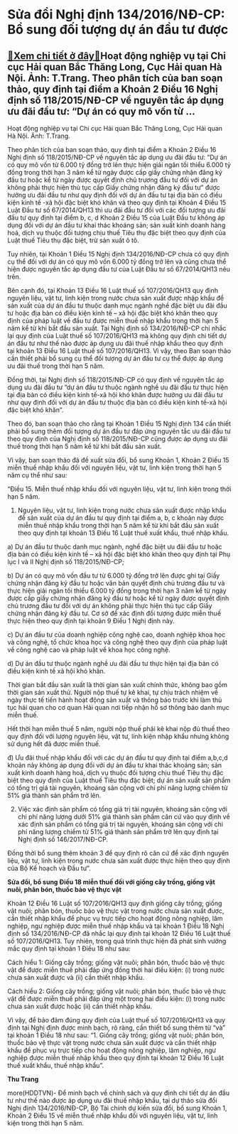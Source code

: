 Sửa đổi Nghị định 134/2016/NĐ-CP: Bổ sung đối tượng dự án đầu tư được
=====================================================================

[:gift:Xem chi tiết ở đây:gift:](https://hddtvn.com/sua-doi-nghi-dinh-134-2016-nd-cp-bo-sung-doi-tuong-du-an-dau-tu-duoc/)Hoạt động nghiệp vụ tại Chi cục Hải quan Bắc Thăng Long, Cục Hải quan Hà Nội. Ảnh: T.Trang. Theo phân tích của ban soạn thảo, quy định tại điểm a Khoản 2 Điều 16 Nghị định số 118/2015/NĐ-CP về nguyên tắc áp dụng ưu đãi đầu tư: “Dự án có quy mô vốn từ …
------------------------------------------------------------------------------------------------------------------------------------------------------------------------------------------------------------------------------------------------------------







 






 Hoạt động nghiệp vụ tại Chi cục Hải quan Bắc Thăng Long, Cục Hải quan Hà Nội. Ảnh: T.Trang. 


Theo phân tích của ban soạn thảo, quy định tại điểm a Khoản 2 Điều 16 Nghị định số 118/2015/NĐ-CP về nguyên tắc áp dụng ưu đãi đầu tư: “Dự án có quy mô vốn từ 6.000 tỷ đồng trở lên thực hiện giải ngân tối thiểu 6.000 tỷ đồng trong thời hạn 3 năm kể từ ngày được cấp giấy chứng nhận đăng ký đầu tư hoặc kể từ ngày được quyết định chủ trương đầu tư đối với dự án không phải thực hiện thủ tục cấp Giấy chứng nhận đăng ký đầu tư” được hưởng ưu đãi đầu tư như quy định đối với dự án đầu tư tại địa bàn có điều kiện kinh tế -xã hội đặc biệt khó khăn và theo quy định tại Khoản 4 Điều 15 Luật Đầu tư số 67/2014/QH13 thì ưu đãi đầu tư đối với các đối tượng ưu đãi đầu tư quy định tại điểm b, c, d Khoản 2 Điều 15 của Luật Đầu tư không áp dụng đối với dự án đầu tư khai thác khoáng sản; sản xuất kinh doanh hàng hoá, dịch vụ thuộc đối tượng chịu thuế Tiêu thụ đặc biệt theo quy định của Luật thuế Tiêu thụ đặc biệt, trừ sản xuất ô tô. 


Tuy nhiên, tại Khoản 1 Điều 15 Nghị định 134/2016/NĐ-CP chưa có quy định cụ thể đối với dự án có quy mô vốn 6.000 tỷ đồng trở lên và cũng chưa thể hiện được nguyên tắc áp dụng đầu tư của Luật Đầu tư số 67/2014/QH13 nêu trên.


Bên cạnh đó, tại Khoản 13 Điều 16 Luật thuế số 107/2016/QH13 quy định nguyên liệu, vật tư, linh kiện trong nước chưa sản xuất được nhập khẩu để sản xuất của dự án đầu tư thuộc danh mục ngành nghề đặc biệt ưu đãi đầu tư hoặc địa bàn có điều kiện kinh tế – xã hội đặc biệt khó khăn theo quy định của pháp luật về đầu tư được miễn thuế nhập khẩu trong thời hạn 5 năm kể từ khi bắt đầu sản xuất. Tại Nghị định số 134/2016/NĐ-CP chỉ nhắc lại quy định của Luật thuế số 107/2016/QH13 mà không quy định chi tiết dự án đầu tư như thế nào được áp dụng ưu đãi thuế nhập khẩu theo quy định tại khoản 13 Điều 16 Luật thuế số 107/2016/QH13. Vì vậy, theo Ban soạn thảo cần thiết phải bổ sung cụ thể đối tượng dự án đầu tư cụ thể được áp dụng ưu đãi thuế trong thời hạn 5 năm. 


Đồng thời, tại Nghị định số 118/2015/NĐ-CP có quy định về nguyên tắc áp dụng ưu đãi đầu tư ”dự án đầu tư thuộc ngành nghề ưu đãi đầu tư thực hiện tại địa bàn có điều kiện kinh tế-xã hội khó khăn được hưởng ưu đãi đầu tư như quy định đối với dự án đầu tư thuộc địa bàn có điều kiện kinh tế-xã hội đặc biệt khó khăn”. 


Theo đó, ban soạn thảo cho rằng tại Khoản 1 Điều 15 Nghị định 134 cần thiết phải bổ sung thêm đối tượng dự án đầu tư đáp ứng nguyên tắc ưu đãi đầu tư theo quy định của Nghị định số 118/2015/NĐ-CP cũng được áp dụng ưu đãi thuế trong thời hạn 5 năm kể từ khi bắt đầu sản xuất. 


Vì vậy, ban soạn thảo đã đề xuất sửa đổi, bổ sung Khoản 1, Khoản 2 Điều 15 miễn thuế nhập khẩu đối với nguyên liệu, vật tư, linh kiện trong thời hạn 5 năm cụ thể như sau:


“Điều 15. Miễn thuế nhập khẩu đối với nguyên liệu, vật tư, linh kiện trong thời hạn 5 năm.


1. Nguyên liệu, vật tư, linh kiện trong nước chưa sản xuất được nhập khẩu để sản xuất của dự án đầu tư quy định tại điểm a, b, c khoản này được miễn thuế nhập khẩu trong thời hạn 5 năm kể từ khi bắt đầu sản xuất theo quy định tại khoản 13 Điều 16 Luật thuế xuất khẩu, thuế nhập khẩu.


a) Dự án đầu tư thuộc danh mục ngành, nghề đặc biệt ưu đãi đầu tư hoặc địa bàn có điều kiện kinh tế – xã hội đặc biệt khó khăn theo quy định tại Phụ lục I và II Nghị định số 118/2015/NĐ-CP; 


b) Dự án có quy mô vốn đầu tư từ 6.000 tỷ đồng trở lên được ghi tại Giấy chứng nhận đăng ký đầu tư hoặc văn bản quyết định chủ trương đầu tư và thực hiện giải ngân tối thiểu 6.000 tỷ đồng trong thời hạn 3 năm kể từ ngày được cấp giấy chứng nhận đăng ký đầu tư hoặc kể từ ngày được quyết định chủ trương đầu tư đối với dự án không phải thực hiện thủ tục cấp Giấy chứng nhận đăng ký đầu tư. Cơ sở để xác định đối tượng được miễn thuế thực hiện theo quy định tại khoản 9 Điều 1 Nghị định này.


c) Dự án đầu tư của doanh nghiệp công nghệ cao, doanh nghiệp khoa học và công nghệ, tổ chức khoa học và công nghệ theo quy định của pháp luật về công nghệ cao và pháp luật về khoa học công nghệ.


d) Dự án đầu tư thuộc ngành nghề ưu đãi đầu tư thực hiện tại địa bàn có điều kiện kinh tế xã hội khó khăn. 


Thời gian bắt đầu sản xuất là thời gian sản xuất chính thức, không bao gồm thời gian sản xuất thử. Người nộp thuế tự kê khai, tự chịu trách nhiệm về ngày thực tế tiến hành hoạt động sản xuất và thông báo trước khi làm thủ tục hải quan cho cơ quan Hải quan nơi tiếp nhận hồ sơ thông báo danh mục miễn thuế. 


Hết thời hạn miễn thuế 5 năm, người nộp thuế phải kê khai nộp đủ thuế theo quy định đối với lượng nguyên liệu, vật tư, linh kiện nhập khẩu nhưng không sử dụng hết đã được miễn thuế.


đ) Ưu đãi thuế nhập khẩu đối với các dự án đầu tư quy định tại điểm a,b,c,d khoản này không áp dụng đối với dự án đầu tư khai thác khoáng sản; sản xuất kinh doanh hàng hoá, dịch vụ thuộc đối tượng chịu thuế Tiêu thụ đặc biệt theo quy định của Luật thuế Tiêu thụ đặc biệt; dự án sản xuất sản phẩm có tổng trị giá tài nguyên, khoáng sản cộng với chi phí năng lượng chiếm từ 51% giá thành sản phẩm trở lên.


2. Việc xác định sản phẩm có tổng giá trị tài nguyên, khoáng sản cộng với chi phí năng lượng dưới 51% giá thành sản phẩm căn cứ vào quy định về xác định sản phẩm có tổng giá trị tài nguyên, khoáng sản cộng với chi phí năng lượng chiếm từ 51% giá thành sản phẩm trở lên quy định tại Nghị định số 146/2017/NĐ-CP.


Đồng thời bổ sung thêm khoản 3 để quy định rõ căn cứ để xác định nguyên liệu, vật tư, linh kiện trong nước chưa sản xuất được thực hiện theo quy định của Bộ Kế hoạch và Đầu tư”. 







**Sửa đổi, bổ sung Điều 18 miễn thuế đối với giống cây trồng, giống vật nuôi, phân bón, thuốc bảo vệ thực vật**


Khoản 12 Điều 16 Luật số 107/2016/QH13 quy định giống cây trồng; giống vật nuôi; phân bón, thuốc bảo vệ thực vật trong nước chưa sản xuất được, cần thiết nhập khẩu để phục vụ trực tiếp cho hoạt động nông nghiệp, lâm nghiệp, ngư nghiệp được miễn thuế nhập khẩu và tại khoản 1 Điều 18 Nghị định số 134/2016/NĐ-CP đã nhắc lại quy định tại khoản 12 Điều 16 Luật thuế số 107/2016/QH13. Tuy nhiên, trong quá trình thực hiện đã phát sinh vướng mắc quy định tại khoản 1 Điều 18 như sau: 


Cách hiểu 1: Giống cây trồng; giống vật nuôi; phân bón, thuốc bảo vệ thực vật để được miễn thuế phải đáp ứng đồng thời hai điều kiện: (i) trong nước chưa sản xuất được và (ii) cần thiết nhập khẩu.


Cách hiểu 2: Giống cây trồng; giống vật nuôi; phân bón, thuốc bảo vệ thực vật để được miễn thuế phải đáp ứng một trong hai điều kiện: (i) trong nước chưa sản xuất được hoặc (ii) cần thiết nhập khẩu.


Vì vậy, để bảo đảm đúng quy định của Luật thuế số 107/2016/QH13 và quy định tại Nghị định được minh bạch, rõ ràng, cần thiết bổ sung thêm từ “và” tại khoản 1 Điều 18 như sau: “1. Giống cây trồng; giống vật nuôi; phân bón, thuốc bảo vệ thực vật trong nước chưa sản xuất được và cần thiết nhập khẩu để phục vụ trực tiếp cho hoạt động nông nghiệp, lâm nghiệp, ngư nghiệp được miễn thuế nhập khẩu theo quy định tại khoản 12 Điều 16 Luật thuế xuất khẩu, thuế nhập khẩu”.












**Thu Trang**



more(HDDTVN)- Để minh bạch về chính sách và quy định chi tiết dự án đầu tư như thế nào được áp dụng ưu đãi thuế nhập khẩu, tại dự thảo sửa đổi Nghị định 134/2016/NĐ-CP, Bộ Tài chính dự kiến sửa đổi, bổ sung Khoản 1, Khoản 2 Điều 15 về miễn thuế nhập khẩu đối với nguyên liệu, vật tư, linh kiện trong thời hạn 5 năm.

